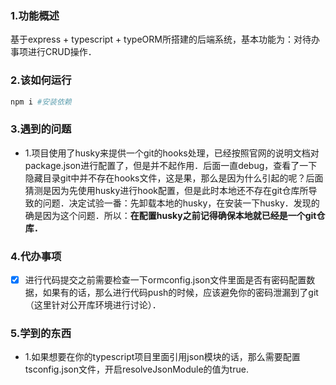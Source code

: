 ### 1.功能概述

基于express + typescript + typeORM所搭建的后端系统，基本功能为：对待办事项进行CRUD操作．

### 2.该如何运行

```bash
npm i #安装依赖
```
### 3.遇到的问题

+ 1.项目使用了husky来提供一个git的hooks处理，已经按照官网的说明文档对package.json进行配置了，但是并不起作用．后面一直debug，查看了一下隐藏目录git中并不存在hooks文件，这是果，那么是因为什么引起的呢？后面猜测是因为先使用husky进行hook配置，但是此时本地还不存在git仓库所导致的问题．决定试验一番：先卸载本地的husky，在安装一下husky．发现的确是因为这个问题．所以：**在配置husky之前记得确保本地就已经是一个git仓库．**

### 4.代办事项
- [x] 进行代码提交之前需要检查一下ormconfig.json文件里面是否有密码配置数据，如果有的话，那么进行代码push的时候，应该避免你的密码泄漏到了git（这里针对公开库环境进行讨论）．

### 5.学到的东西
+ 1.如果想要在你的typescript项目里面引用json模块的话，那么需要配置tsconfig.json文件，开启resolveJsonModule的值为true.
